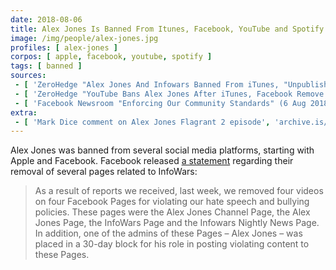 ```yaml
---
date: 2018-08-06
title: Alex Jones Is Banned From Itunes, Facebook, YouTube and Spotify
image: /img/people/alex-jones.jpg
profiles: [ alex-jones ]
corpos: [ apple, facebook, youtube, spotify ]
tags: [ banned ]
sources:
 - [ 'ZeroHedge "Alex Jones And Infowars Banned From iTunes, "Unpublished" By FaceBook" by Tyler Durden (6 Aug 2018)', 'archive.is/4MCzZ' ]
 - [ 'ZeroHedge "YouTube Bans Alex Jones After iTunes, Facebook Remove Content" by Tyler Durden (6 Aug 2018)', 'archive.is/vn7DK' ]
 - [ 'Facebook Newsroom "Enforcing Our Community Standards" (6 Aug 2018)', 'archive.is/z4yug' ]
extra:
 - [ 'Mark Dice comment on Alex Jones Flagrant 2 episode', 'archive.is/dca7j#selection-3517.0-3529.32' ]
---
```


Alex Jones was banned from several social media platforms, starting with Apple
and Facebook. Facebook released [a statement](https://archive.is/z4yug)
regarding their removal of several pages related to InfoWars:

> As a result of reports we received, last week, we removed four videos on four
> Facebook Pages for violating our hate speech and bullying policies. These
> pages were the Alex Jones Channel Page, the Alex Jones Page, the InfoWars
> Page and the Infowars Nightly News Page. In addition, one of the admins of
> these Pages – Alex Jones – was placed in a 30-day block for his role in
> posting violating content to these Pages.

